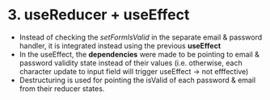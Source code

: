 # 3. useReducer + useEffect

- Instead of checking the *setFormIsValid* in the separate email & password handler, it is integrated instead using the previous **useEffect**
- In the useEffect, the **dependencies** were made to be pointing to email & password validity state instead of their values 
(i.e. otherwise, each character update to input field will trigger useEffect -> not efffective)
- Destructuring is used for pointing the isValid of each password & email from their reducer states.